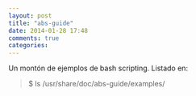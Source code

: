 ```yaml
---
layout: post
title: "abs-guide"
date: 2014-01-28 17:48
comments: true
categories: 
---
```

Un montón de ejemplos de bash scripting. Listado en:

>$ ls /usr/share/doc/abs-guide/examples/

